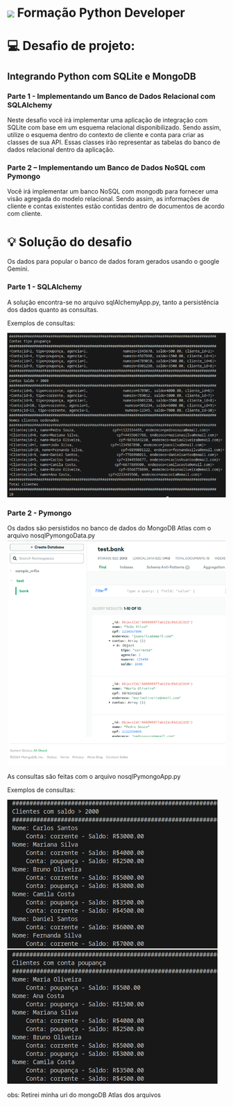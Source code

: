 <h1>
    <a href="https://www.dio.me/">
     <img align="center" width="40px" src="https://hermes.digitalinnovation.one/assets/diome/logo-minimized.png"></a>
    <span>Formação Python Developer</span>
</h1>


# :computer: Desafio de projeto: 

## Integrando Python com SQLite e MongoDB

### Parte 1 - Implementando um Banco de Dados Relacional com SQLAlchemy

Neste desafio você irá implementar uma aplicação de integração com SQLite com base em um esquema relacional disponibilizado. Sendo assim, utilize o esquema dentro do contexto de cliente e conta para criar as classes de sua API. Essas classes irão representar as tabelas do banco de dados relacional dentro da aplicação.

### Parte 2 – Implementando um Banco de Dados NoSQL com Pymongo

Você irá implementar um banco NoSQL com mongodb para fornecer uma visão agregada do modelo relacional. Sendo assim, as informações de cliente e contas existentes estão contidas dentro de documentos de acordo com cliente.

# :bulb: Solução do desafio

Os dados para popular o banco de dados foram gerados usando o google Gemini.

### Parte 1 - SQLAlchemy

A solução encontra-se no arquivo sqlAlchemyApp.py, tanto a persistência dos dados quanto as consultas. 

Exemplos de consultas:

<img src='consulta_sql.png' alt='Consulta dos dados com SQLALchemy'/>

### Parte 2 - Pymongo

Os dados são persistidos no banco de dados do MongoDB Atlas com o arquivo nosqlPymongoData.py
<img src='atlas.png' alt='Banco de dados vistos no MongoDB Atlas'/>

As consultas são feitas com o arquivo nosqlPymongoApp.py

Exemplos de consultas:

<img src='consulta_nosql_1.png'/>

<img src='consulta_nosql_2.png'/>

obs: Retirei minha uri do mongoDB Atlas dos arquivos
